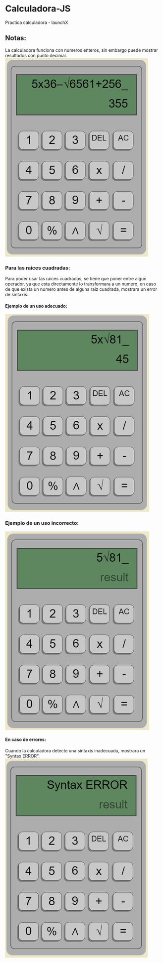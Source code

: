 # Calculadora-JS
Practica calculadora - launchX 
## Notas:
La calculadora funciona con numeros enteros, sin embargo puede mostrar resultados con punto decimal.
![caculadora-ejemplo](./images/calculadora-ejemplo.jpg)
### Para las raices cuadradas:
Para poder usar las raices cuadradas, se tiene que poner entre algun operador, ya que esta directamente lo transformara a un numero, en caso de que exista un numero antes de alguna raiz cuadrada, mostrara un error de sintaxis.
#### Ejemplo de un uso adecuado:
![caculadora-ejemplo-correcto](./images/raiz_cuadrada_forma_correcta.jpg)
### Ejemplo de un uso incorrecto:
![caculadora-ejemplo-correcto](./images/raiz_cuadrada_forma_incorrecta.jpg)
#### En caso de errores:
Cuando la calculadora detecte una sintaxis inadecuada, mostrara un "Syntax ERROR".
![caculadora-ejemplo-correcto](./images/sintax_error.jpg)

